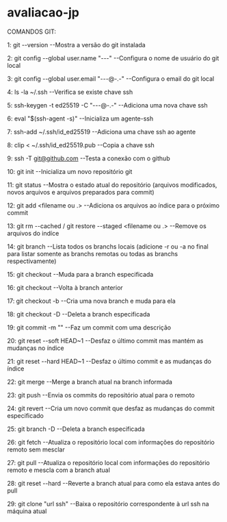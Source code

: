 # avaliacao-jp

COMANDOS GIT:

1: git --version
--Mostra a versão do git instalada

2: git config --global user.name "---"
--Configura o nome de usuário do git local

3: git config --global user.email "---@-.-"
--Configura o email do git local

4: ls -la ~/.ssh
--Verifica se existe chave ssh

5: ssh-keygen -t ed25519 -C "---@-.-"
--Adiciona uma nova chave ssh

6: eval "$(ssh-agent -s)"
--Inicializa um agente-ssh

7: ssh-add ~/.ssh/id_ed25519
--Adiciona uma chave ssh ao agente

8:  clip < ~/.ssh/id_ed25519.pub
--Copia a chave ssh

9: ssh -T git@github.com
--Testa a conexão com o github

10: git init
--Inicializa um novo repositório git

11: git status
--Mostra o estado atual do repositório (arquivos modificados, novos arquivos e arquivos preparados para commit)

12: git add <filename ou .>
--Adiciona os arquivos ao índice para o próximo commit

13: git rm --cached <file> / git restore --staged <filename ou .>
--Remove os arquivos do indíce

14: git branch
--Lista todos os branchs locais (adicione -r ou -a no final para listar somente as branchs remotas ou todas as branchs respectivamente)

15: git checkout <branchname>
--Muda para a branch especificada

16: git checkout <previous-branchname>
--Volta à branch anterior

17: git checkout -b <branchname>
--Cria uma nova branch e muda para ela

18: git checkout -D <branchname>
--Deleta a branch especificada

19: git commit -m "<description>"
--Faz um commit com uma descrição

20: git reset --soft HEAD~1
--Desfaz o último commit mas mantém as mudanças no índice

21: git reset --hard HEAD~1
--Desfaz o último commit e as mudanças do índice

22: git merge <branch>
--Merge a branch atual na branch informada

23: git push
--Envia os commits do repositório atual para o remoto

24: git revert <commit-hash>
--Cria um novo commit que desfaz as mudanças do commit especificado

25: git branch -D <branchname>
--Deleta a branch especificada

26: git fetch
--Atualiza o repositório local com informações do repositório remoto sem mesclar

27: git pull
--Atualiza o repositório local com informações do repositório remoto e mescla com a branch atual

28: git reset --hard <commit-hash>
--Reverte a branch atual para como ela estava antes do pull

29: git clone "url ssh"
--Baixa o repositório correspondente à url ssh na máquina atual